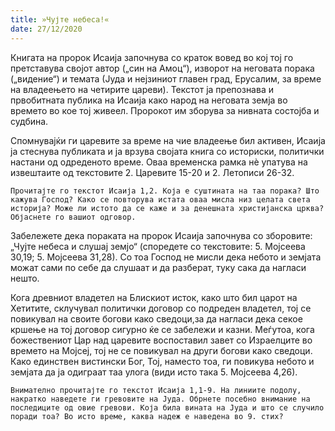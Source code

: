 ```yaml
---
title: »Чујте небеса!« 
date: 27/12/2020
---
```


Книгата на пророк Исаија започнува со краток вовед во кој тој го претставува својот автор („син на Амоц“), изворот на неговата порака („видение“) и темата (Јуда и нејзиниот главен град, Ерусалим, за време на владеењето на четирите цареви). Текстот ја препознава и првобитната публика на Исаија како народ на неговата земја во времето во кое тој живеел. Пророкот им зборува за нивната состојба и судбина.

Спомнувајќи ги царевите за време на чие владеење бил активен, Исаија ја стеснува публиката и ја врзува својата книга со историски, политички настани од одреденото време. Оваа временска рамка нè упатува на извештаите од текстовите 2. Царевите 15-20 и 2. Летописи 26-32.

`Прочитајте го текстот Исаија 1,2. Која е суштината на таа порака? Што кажува Господ? Како се повторува истата оваа мисла низ целата света историја? Може ли истото да се каже и за денешната христијанска црква? Објаснете го вашиот одговор.`

Забележете дека пораката на пророк Исаија започнува со зборовите: „Чујте небеса и слушај земјо“ (споредете со текстовите: 5. Мојсеева 30,19; 5. Мојсеева 31,28). Со тоа Господ не мисли дека небото и земјата можат сами по себе да слушаат и да разберат, туку сака да нагласи нешто.

Кога древниот владетел на Блискиот исток, како што бил царот на Хетитите, склучувал политички договор со подреден владетел, тој се повикувал на своите богови како сведоци,за да нагласи дека секое кршење на тој договор сигурно ќе се забележи и казни. Меѓутоа, кога божествениот Цар над царевите воспоставил завет со Израелците во времето на Мојсеј, тој не се повикувал на други богови како сведоци. Како единствен вистински Бог, Тој, наместо тоа, ги повикува небото и земјата да ја одиграат таа улога (види исто така 5. Мојсеева 4,26).

`Внимателно прочитајте го текстот Исаија 1,1-9. На линиите подолу, накратко наведете ги гревовите на Јуда. Обрнете посебно внимание на последиците од овие гревови. Која била вината на Јуда и што се случило поради тоа? Во исто време, каква надеж е наведена во 9. стих?`